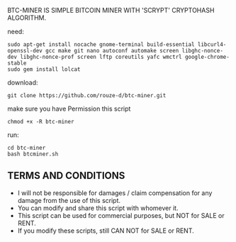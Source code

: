 BTC-MINER IS SIMPLE BITCOIN MINER WITH 'SCRYPT' CRYPTOHASH ALGORITHM.

need:
```
sudo apt-get install nocache gnome-terminal build-essential libcurl4-openssl-dev gcc make git nano autoconf automake screen libghc-nonce-dev libghc-nonce-prof screen lftp coreutils yafc wmctrl google-chrome-stable
sudo gem install lolcat
```

download:
```
git clone https://github.com/rouze-d/btc-miner.git
```
make sure you have Permission this script
```
chmod +x -R btc-miner
```
run:
```
cd btc-miner
bash btcminer.sh
```
## TERMS AND CONDITIONS
- I will not be responsible for damages / claim compensation for any damage from the use of this script.
- You can modify and share this script with whomever it.
- This script can be used for commercial purposes, but NOT for SALE or RENT.
- If you modify these scripts, still CAN NOT for SALE or RENT.

